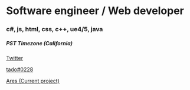 # Software engineer / Web developer

### c#, js, html, css, c++, ue4/5, java
##### PST Timezone (California)


[Twitter](http://https://twitter.com/tadofrr/)

[tado#0228](http://discord.com/)

[Ares (Current project)](http://discord.com/invite/aresfn/)
